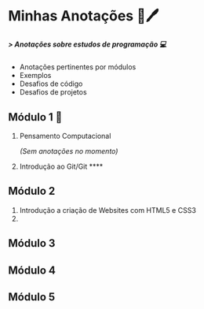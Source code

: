 # Minhas Anotações :notebook::pen:

##### > Anotações sobre estudos de programação :computer:

- Anotações pertinentes por módulos
- Exemplos
- Desafios de código
- Desafios de projetos



## Módulo 1 :rocket:

1. Pensamento Computacional

   *(Sem anotações no momento)*

2. Introdução ao Git/Git ****



## Módulo 2

1. Introdução a criação de Websites com HTML5 e CSS3
2. 





## Módulo 3





## Módulo 4

 



## Módulo 5






